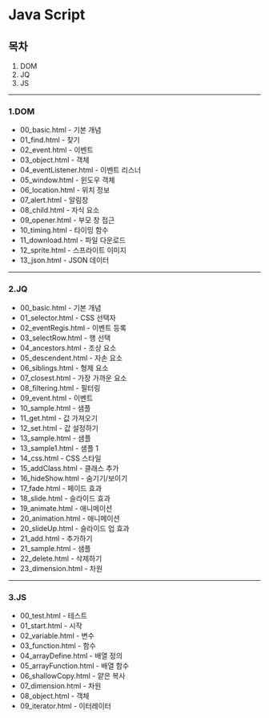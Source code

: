 # Java Script
## 목차
1) DOM
2) JQ
3) JS
-----
### 1.DOM
- 00_basic.html - 기본 개념
- 01_find.html - 찾기
- 02_event.html - 이벤트
- 03_object.html - 객체
- 04_eventListener.html - 이벤트 리스너
- 05_window.html - 윈도우 객체
- 06_location.html - 위치 정보
- 07_alert.html - 알림창
- 08_child.html - 자식 요소
- 09_opener.html - 부모 창 접근
- 10_timing.html - 타이밍 함수
- 11_download.html - 파일 다운로드
- 12_sprite.html - 스프라이트 이미지
- 13_json.html - JSON 데이터
----
### 2.JQ
- 00_basic.html - 기본 개념
- 01_selector.html - CSS 선택자
- 02_eventRegis.html - 이벤트 등록
- 03_selectRow.html - 행 선택
- 04_ancestors.html - 조상 요소
- 05_descendent.html - 자손 요소
- 06_siblings.html - 형제 요소
- 07_closest.html - 가장 가까운 요소
- 08_filtering.html - 필터링
- 09_event.html - 이벤트
- 10_sample.html - 샘플
- 11_get.html - 값 가져오기
- 12_set.html - 값 설정하기
- 13_sample.html - 샘플
- 13_sample1.html - 샘플 1
- 14_css.html - CSS 스타일
- 15_addClass.html - 클래스 추가
- 16_hideShow.html - 숨기기/보이기
- 17_fade.html - 페이드 효과
- 18_slide.html - 슬라이드 효과
- 19_animate.html - 애니메이션
- 20_animation.html - 애니메이션
- 20_slideUp.html - 슬라이드 업 효과
- 21_add.html - 추가하기
- 21_sample.html - 샘플
- 22_delete.html - 삭제하기
- 23_dimension.html - 차원
----
### 3.JS
- 00_test.html - 테스트
- 01_start.html - 시작
- 02_variable.html - 변수
- 03_function.html - 함수
- 04_arrayDefine.html - 배열 정의
- 05_arrayFunction.html - 배열 함수
- 06_shallowCopy.html - 얕은 복사
- 07_dimension.html - 차원
- 08_object.html - 객체
- 09_iterator.html - 이터레이터
